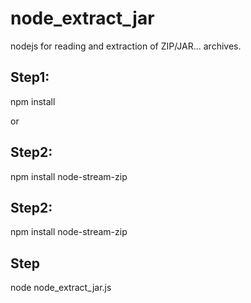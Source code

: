 # node_extract_jar
nodejs for reading and extraction of ZIP/JAR... archives.

## Step1:
npm install

or

## Step2:
npm install node-stream-zip

## Step2:
npm install node-stream-zip

## Step 
node node_extract_jar.js
